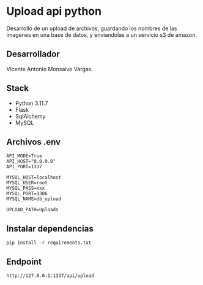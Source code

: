 # Upload api python

Desarrollo de un upload de archivos, guardando los nombres de las imagenes en una base de datos, y enviandolas a un servicio s3 de amazon.

## Desarrollador

Vicente Antonio Monsalve Vargas.

## Stack

 * Python 3.11.7
 * Flask
 * SqlAlchemy
 * MySQL

## Archivos .env

```
API_MODE=True
API_HOST="0.0.0.0"
API_PORT=1337

MYSQL_HOST=localhost
MYSQL_USER=root
MYSQL_PASS=xxx
MYSQL_PORT=3306
MYSQL_NAME=db_upload

UPLOAD_PATH=Uploads
```
## Instalar dependencias

```
pip install -r requirements.txt
```

## Endpoint

```
http://127.0.0.1:1337/api/upload
```
